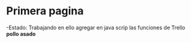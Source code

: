 <h1> Primera pagina </h1>

-Estado: Trabajando en ello
agregar en java scrip las funciones de Trello 
<b>pollo asado</b>